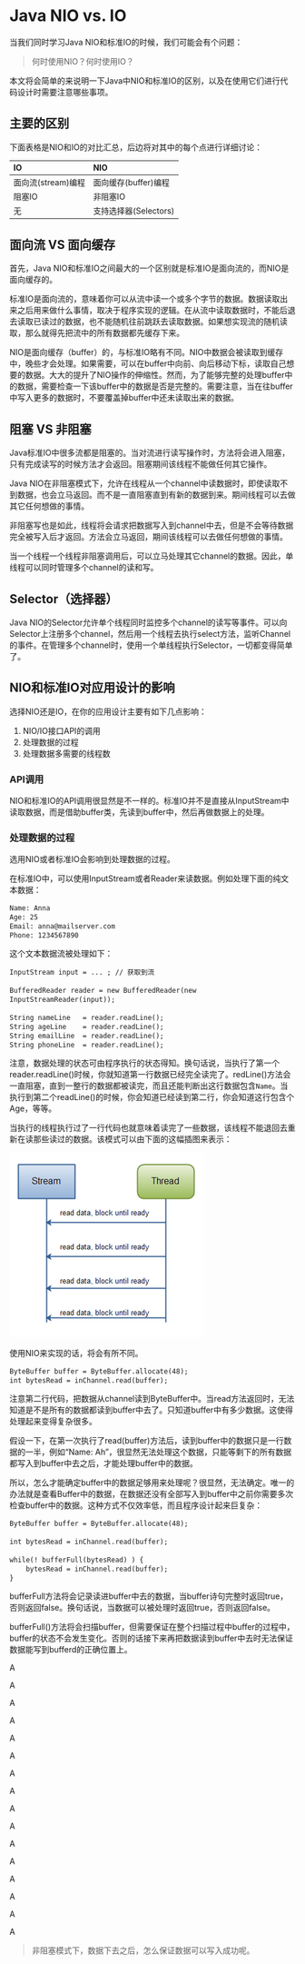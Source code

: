 # Java NIO vs. IO

当我们同时学习Java NIO和标准IO的时候，我们可能会有个问题：

> 何时使用NIO？何时使用IO？

本文将会简单的来说明一下Java中NIO和标准IO的区别，以及在使用它们进行代码设计时需要注意哪些事项。

## 主要的区别

下面表格是NIO和IO的对比汇总，后边将对其中的每个点进行详细讨论：

| IO | NIO |
| :--- | :--- |
| 面向流\(stream\)编程 | 面向缓存\(buffer\)编程 |
| 阻塞IO | 非阻塞IO |
| 无 | 支持选择器\(Selectors\) |

## 面向流 VS 面向缓存

首先，Java NIO和标准IO之间最大的一个区别就是标准IO是面向流的，而NIO是面向缓存的。

标准IO是面向流的，意味着你可以从流中读一个或多个字节的数据。数据读取出来之后用来做什么事情，取决于程序实现的逻辑。在从流中读取数据时，不能后退去读取已读过的数据，也不能随机往前跳跃去读取数据。如果想实现流的随机读取，那么就得先把流中的所有数据都先缓存下来。

NIO是面向缓存（buffer）的，与标准IO略有不同。NIO中数据会被读取到缓存中，晚些才会处理。如果需要，可以在buffer中向前、向后移动下标，读取自己想要的数据。大大的提升了NIO操作的伸缩性。然而，为了能够完整的处理buffer中的数据，需要检查一下该buffer中的数据是否是完整的。需要注意，当在往buffer中写入更多的数据时，不要覆盖掉buffer中还未读取出来的数据。

## 阻塞 VS 非阻塞

Java标准IO中很多流都是阻塞的。当对流进行读写操作时，方法将会进入阻塞，只有完成读写的时候方法才会返回。阻塞期间该线程不能做任何其它操作。

Java NIO在非阻塞模式下，允许在线程从一个channel中读数据时，即使读取不到数据，也会立马返回。而不是一直阻塞直到有新的数据到来。期间线程可以去做其它任何想做的事情。

非阻塞写也是如此，线程将会请求把数据写入到channel中去，但是不会等待数据完全被写入后才返回。方法会立马返回，期间该线程可以去做任何想做的事情。

当一个线程一个线程非阻塞调用后，可以立马处理其它channel的数据。因此，单线程可以同时管理多个channel的读和写。

## Selector（选择器）

Java NIO的Selector允许单个线程同时监控多个channel的读写等事件。可以向Selector上注册多个channel，然后用一个线程去执行select方法，监听Channel的事件。在管理多个channel时，使用一个单线程执行Selector，一切都变得简单了。

## NIO和标准IO对应用设计的影响

选择NIO还是IO，在你的应用设计主要有如下几点影响：

1. NIO/IO接口API的调用
2. 处理数据的过程
3. 处理数据多需要的线程数

### API调用

NIO和标准IO的API调用很显然是不一样的。标准IO并不是直接从InputStream中读取数据，而是借助buffer类，先读到buffer中，然后再做数据上的处理。

### 处理数据的过程

选用NIO或者标准IO会影响到处理数据的过程。

在标准IO中，可以使用InputStream或者Reader来读数据。例如处理下面的纯文本数据：

```
Name: Anna
Age: 25
Email: anna@mailserver.com
Phone: 1234567890
```

这个文本数据流被处理如下：

```
InputStream input = ... ; // 获取到流

BufferedReader reader = new BufferedReader(new InputStreamReader(input));

String nameLine   = reader.readLine();
String ageLine    = reader.readLine();
String emailLine  = reader.readLine();
String phoneLine  = reader.readLine();
```

注意，数据处理的状态可由程序执行的状态得知。换句话说，当执行了第一个reader.readLine\(\)时候，你就知道第一行数据已经完全读完了。redLine\(\)方法会一直阻塞，直到一整行的数据都被读完，而且还能判断出这行数据包含`Name`。当执行到第二个readLine\(\)的时候，你会知道已经读到第二行，你会知道这行包含个Age，等等。

当执行的线程执行过了一行代码也就意味着读完了一些数据，该线程不能退回去重新在读那些读过的数据。该模式可以由下面的这幅插图来表示：

![](/assets/12.png)

使用NIO来实现的话，将会有所不同。

```
ByteBuffer buffer = ByteBuffer.allocate(48);
int bytesRead = inChannel.read(buffer);
```

注意第二行代码，把数据从channel读到ByteBuffer中。当read方法返回时，无法知道是不是所有的数据都读到buffer中去了。只知道buffer中有多少数据。这使得处理起来变得复杂很多。

假设一下，在第一次执行了read\(buffer\)方法后，读到buffer中的数据只是一行数据的一半，例如“Name: Ah”，很显然无法处理这个数据，只能等剩下的所有数据都写入到buffer中去之后，才能处理buffer中的数据。

所以，怎么才能确定buffer中的数据足够用来处理呢？很显然，无法确定。唯一的办法就是查看Buffer中的数据，在数据还没有全部写入到buffer中之前你需要多次检查buffer中的数据。这种方式不仅效率低，而且程序设计起来巨复杂：

```
ByteBuffer buffer = ByteBuffer.allocate(48);

int bytesRead = inChannel.read(buffer);

while(! bufferFull(bytesRead) ) {
    bytesRead = inChannel.read(buffer);
}
```

bufferFull方法将会记录读进buffer中去的数据，当buffer诗句完整时返回true，否则返回false。换句话说，当数据可以被处理时返回true，否则返回false。

bufferFull\(\)方法将会扫描buffer，但需要保证在整个扫描过程中buffer的过程中，buffer的状态不会发生变化。否则的话接下来再把数据读到buffer中去时无法保证数据能写到bufferd的正确位置上。

A

A

A

A

A

A

A

A

A

A

A

A

A

A

A

A

> 非阻塞模式下，数据下去之后，怎么保证数据可以写入成功呢。



